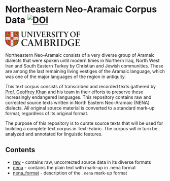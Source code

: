 # Northeastern Neo-Aramaic Corpus Data [![DOI](https://zenodo.org/badge/204971841.svg)](https://zenodo.org/badge/latestdoi/204971841)

<a href="https://www.ames.cam.ac.uk"><img src="https://github.com/CambridgeSemiticsLab/nena_tf/blob/master/docs/images/CambridgeU_color.jpg" width="236" height="49"></a>

Northeastern Neo-Aramaic consists of a very diverse group of Aramaic dialects that were spoken until modern times in Northern Iraq, North West Iran and South Eastern Turkey by Christian and Jewish communities. These are among the last remaining living vestiges of the Aramaic language, which was one of the major languages of the region in antiquity.

This text corpus consists of transcribed and recorded texts gathered by [Prof. Geoffrey Khan](https://www.ames.cam.ac.uk/people/professor-geoffrey-khan) and his team in their efforts to preserve these increasingly endangered languages. This repository contains raw and corrected source texts written in North Eastern Neo-Aramaic (NENA) dialects. All original source material is converted to a standard mark-up format, regardless of its original format.

The purpose of this repository is to curate source texts that will be used for building a complete text corpus in Text-Fabric. The corpus will in turn be analyzed and annotated for linguistic features.

## Contents

* [raw](raw) - contains raw, uncorrected source data in its diverse formats
* [nena](nena) - contains the plain text with mark-up in .nena format 
* [nena_format](docs/nena_format.md) - description of the `.nena` mark-up format
